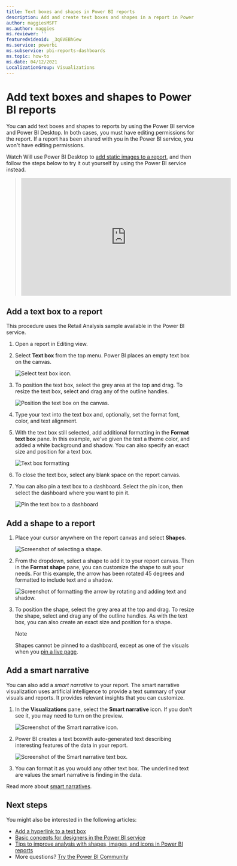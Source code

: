 ```yaml
---
title: Text boxes and shapes in Power BI reports
description: Add and create text boxes and shapes in a report in Power BI Desktop or the Microsoft Power BI service.
author: maggiesMSFT
ms.author: maggies
ms.reviewer: ''
featuredvideoid: _3q6VEBhGew
ms.service: powerbi
ms.subservice: pbi-reports-dashboards
ms.topic: how-to
ms.date: 04/12/2021
LocalizationGroup: Visualizations
---
```

# Add text boxes and shapes to Power BI reports

You can add text boxes and shapes to reports by using the Power BI service and Power BI Desktop. In both cases, you must have editing permissions for the report. If a report has been shared with you in the Power BI service, you won't have editing permissions. 

Watch Will use Power BI Desktop to [add static images to a report](/learn/modules/visuals-in-power-bi/12-formatting), and then follow the steps below to try it out yourself by using the Power BI service instead.
> 
> <iframe width="560" height="315" src="https://www.youtube.com/embed/_3q6VEBhGew" frameborder="0" allowfullscreen></iframe>
> 

## Add a text box to a report

This procedure uses the Retail Analysis sample available in the Power BI service.

1. Open a report in Editing view.

2. Select **Text box** from the top menu. Power BI places an empty text box on the canvas. 
   
   ![Select text box icon.](media/power-bi-reports-add-text-and-shapes/power-bi-select-text-box.png)

4. To position the text box, select the grey area at the top and drag. To resize the text box, select and drag any of the outline handles. 
   
   ![Position the text box on the canvas.](media/power-bi-reports-add-text-and-shapes/power-bi-position-text-box.png)

3. Type your text into the text box and, optionally, set the format font, color, and text alignment. 
   
5. With the text box still selected, add additional formatting in the **Format text box** pane. In this example, we've given the text a theme color, and added a white background and shadow. You can also specify an exact size and position for a text box.  

   ![Text box formatting](media/power-bi-reports-add-text-and-shapes/power-bi-borders.png)

6. To close the text box, select any blank space on the report canvas. 

7. You can also pin a text box to a dashboard. Select the pin icon, then select the dashboard where you want to pin it.

     ![Pin the text box to a dashboard](media/power-bi-reports-add-text-and-shapes/power-bi-pin-text-box.png)

## Add a shape to a report
1. Place your cursor anywhere on the report canvas and select **Shapes**.
   
   ![Screenshot of selecting a shape.](media/power-bi-reports-add-text-and-shapes/power-bi-shapes.png)

2. From the dropdown, select a shape to add it to your report canvas.  Then in the **Format shape** pane, you can customize the shape to suit your needs. For this example, the arrow has been rotated 45 degrees and formatted to include text and a shadow. 
   
   ![Screenshot of formatting the arrow by rotating and adding text and shadow.](media/power-bi-reports-add-text-and-shapes/power-bi-arrow.png)

3. To position the shape, select the grey area at the top and drag. To resize the shape, select and drag any of the outline handles. As with the text box, you can also create an exact size and position for a shape.

   > [!NOTE]
   > Shapes cannot be pinned to a dashboard, except as one of the visuals when you [pin a live page](service-dashboard-pin-live-tile-from-report.md). 
   >  

## Add a smart narrative

You can also add a *smart narrative* to your report. The smart narrative visualization uses artificial intelligence to provide a text summary of your visuals and reports. It provides relevant insights that you can customize.

1. In the **Visualizations** pane, select the **Smart narrative** icon. If you don't see it, you may need to turn on the preview.

    ![Screenshot of the Smart narrative icon.](media/power-bi-reports-add-text-and-shapes/power-bi-arrow.png)

2. Power BI creates a text boxwith auto-generated text describing interesting features of the data in your report.

    ![Screenshot of the Smart narrative text box.](media/power-bi-reports-add-text-and-shapes/power-bi-arrow.png)

3. You can format it as you would any other text box. The underlined text are values the smart narrative is finding in the data.

Read more about [smart narratives](power-bi-visualization-smart-narrative.md).

## Next steps

You might also be interested in the following articles:

* [Add a hyperlink to a text box](service-add-hyperlink-to-text-box.md)
* [Basic concepts for designers in the Power BI service](../fundamentals/service-basic-concepts.md)
* [Tips to improve analysis with shapes, images, and icons in Power BI reports](../guidance/report-tips-shapes-images-icons.md)
* More questions? [Try the Power BI Community](https://community.powerbi.com/)
